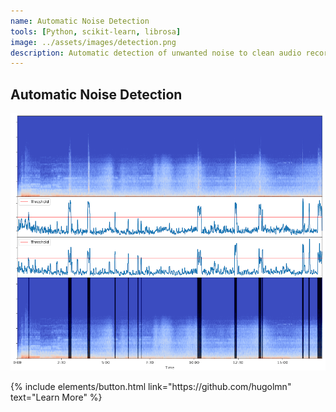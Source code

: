 ```yaml
---
name: Automatic Noise Detection
tools: [Python, scikit-learn, librosa]
image: ../assets/images/detection.png
description: Automatic detection of unwanted noise to clean audio recordings.
---
```


## Automatic Noise Detection

![](../assets/images/detection.png)

<p class="text-center">
{% include elements/button.html link="https://github.com/hugolmn" text="Learn More" %}
</p>